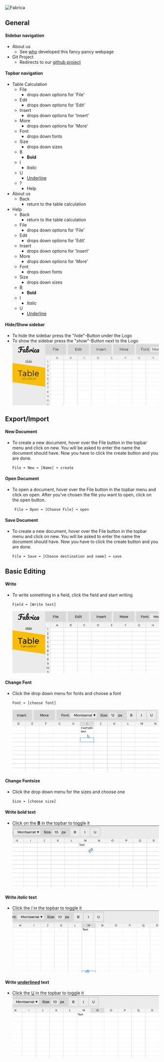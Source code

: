 ![Fabrica][logo]
## General

#### Sidebar navigation
+ About us
    + See [who][about us] developed this fancy pancy webpage
+ Git Project
    + Redirects to our [github project][git project]
#### Topbar navigation
+ Table Calculation
    + File
        + drops down options for 'File'
    + Edit
        + drops down options for 'Edit'
    + Insert
        + drops down options for 'Insert'
    + More
        + drops down options for 'More'
    + Font
        + drops down fonts
    + Size
        + drops down sizes
    + B
        + __Bold__
    + I
        + *Italic*
    + U
        + <u>Underline</u>
    + ?
        + Help
+ About us
    + Back
        + return to the table calculation
+ Help
    + Back
        + return to the table calculation
    + File
        + drops down options for 'File'
    + Edit
        + drops down options for 'Edit'
    + Insert
        + drops down options for 'Insert'
    + More
        + drops down options for 'More'
    + Font
        + drops down fonts
    + Size
        + drops down sizes
    + B
        + __Bold__
    + I
        + *Italic*
    + U
        + <span style="text-decoration:underline">Underline</span>
#### Hide/Show sidebar
+ To hide the sidebar press the "hide"-Button under the Logo
+ To show the sidebar press the "show"-Button next to the Logo
![hide-show-sidebar][hide-show-sidebar]
## Export/Import
#### New Document
+ To create a new document, hover over the File button in the topbar menu and click on new. You will be asked to enter the name the document should have. Now you have to click the create button and you are done.

    ```
    File ➡ New ➡ [Name] ➡ create
#### Open Document
+ To open a document, hover over the File button in the topbar menu and click on open. After you've chosen the file you want to open, click on the open button.
        
    ```
     File ➡ Open ➡ [Choose File] ➡ open
#### Save Document
+ To create a new document, hover over the File button in the topbar menu and click on new. You will be asked to enter the name the document should have. Now you have to click the create button and you are done.

    ```
    File ➡ Save ➡ [Choose destination and name] ➡ save
## Basic Editing
#### Write
+ To write something in a field, click the field and start writing
    ```    
    Field ➡ [Write text]
    ```
    ![writeText][writeText]
#### Change Font
+ Click the drop down menu for fonts and choose a font
    ```   
    Font ➡ [choose font]
    ```
    ![changeFonts][changeFonts]
#### Change Fontsize
+ Click the drop down menu for the sizes and choose one
    ```
    Size ➡ [choose size]
#### Write __bold__ text
+ Click on the __B__ in the topbar to toggle it
    ![writeBold][writeBold]
#### Write _italic_ text
+ Click the _I_ in the topbar to toggle it
    ![writeItalic][writeItalic]
#### Write <u>underlined</u> text
+ Click the <span style="text-decoration:underline">U</span> in the topbar to toggle it
    ![writeUnderlined][writeUnderlined]

[logo]: https://fabrica-devs.github.io/fabrica/media/FabricaLogo.png
[about us]: https://fabrica-devs.github.io/fabrica/?p=about "About us"
[git project]: https://github.com/fabrica-devs/fabrica "Fabrica"
[writeText]: https://raw.githubusercontent.com/fabrica-devs/fabrica/41650ba294b4cb54c3b81ba6f97da5bcc7ac5625/media/gifsHelpsite/WriteText.gif
[changeFonts]:https://raw.githubusercontent.com/fabrica-devs/fabrica/master/media/gifsHelpsite/changeFonts.gif
[writeBold]:https://raw.githubusercontent.com/fabrica-devs/fabrica/master/media/gifsHelpsite/writeBold.gif
[writeItalic]:https://raw.githubusercontent.com/fabrica-devs/fabrica/master/media/gifsHelpsite/writeItalic.gif
[writeUnderlined]: https://raw.githubusercontent.com/fabrica-devs/fabrica/master/media/gifsHelpsite/writeUnderlined.gif
[hide-show-sidebar]: https://raw.githubusercontent.com/fabrica-devs/fabrica/master/media/gifsHelpsite/hide-show-sidebar.gif
